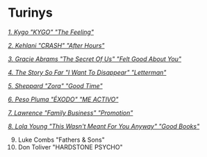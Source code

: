 

# Turinys

[*1. Kygo "KYGO" "The Feeling"*](psl/psl1.md)

[*2. Kehlani "CRASH" "After Hours"*](psl/psl2.md)

[*3. Gracie Abrams "The Secret Of Us" "Felt Good About You"*](psl/psl3.md)

[*4. The Story So Far "I Want To Disappear" "Letterman"*](psl/psl4.md)

[*5. Sheppard "Zora" "Good Time"*](psl/psl5.md)

[*6. Peso Pluma "ÉXODO" "ME ACTIVO"*](psl/psl6.md)

[*7. Lawrence "Family Business" "Promotion"*](psl/psl7.md)

[*8. Lola Young "This Wasn't Meant For You Anyway" "Good Books"*](psl/psl8.md)

9. Luke Combs "Fathers & Sons"
10. Don Toliver "HARDSTONE PSYCHO"
